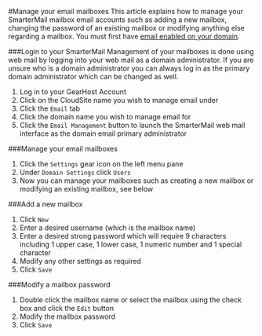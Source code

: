 #Manage your email mailboxes
This article explains how to manage your SmarterMail mailbox email accounts such as adding a new mailbox, changing the password of an existing mailbox or modifying anything else regarding a mailbox. You must first have [email enabled on your domain](https://www.gearhost.com/documentation/enable-email).

###Login to your SmarterMail
Management of your mailboxes is done using web mail by logging into your web mail as a domain administrator. If you are unsure who is a domain administrator you can always log in as the primary domain administrator which can be changed as well.

1. Log in to your GearHost Account
2. Click on the CloudSite name you wish to manage email under
3. Click the `Email` tab
4. Click the domain name you wish to manage email for
5. Click the `Email Management` button to launch the SmarterMail web mail interface as the domain email primary administrator

###Manage your email mailboxes
1. Click the `Settings` gear icon on the left menu pane
2. Under `Domain Settings` click `Users`
3. Now you can manage your mailboxes such as creating a new mailbox or modifying an existing mailbox, see below

###Add a new mailbox
1. Click `New`
2. Enter a desired username (which is the mailbox name)
3. Enter a desired strong password which will require 9 characters including 1 upper case, 1 lower case, 1 numeric number and 1 special character
4. Modify any other settings as required
5. Click `Save`

###Modify a mailbox password
1. Double click the mailbox name or select the mailbox using the check box and click the `Edit` button
2. Modify the mailbox password
3. Click `Save`